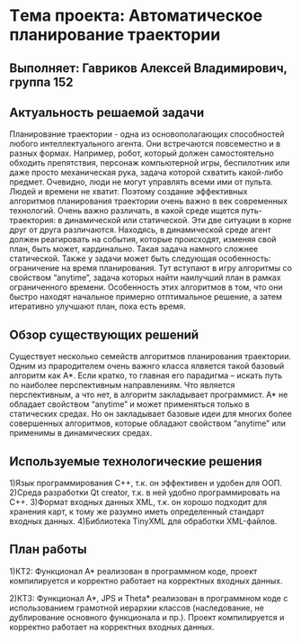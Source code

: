 ﻿# Tема проекта: Автоматическое планирование траектории
## Выполняет: Гавриков Алексей Владимирович, группа 152


## Актуальность решаемой задачи

Планирование траектории - одна из основополагающих способностей любого интеллектуального агента. Они встречаются повсеместно и в разных формах. Например, робот, который должен самостоятельно обходить препятствия, персонаж компьютерной игры, беспилотник или даже просто механическая рука, задача которой схватить какой-либо предмет.
Очевидно, люди не могут управлять всеми ими от пульта. Людей и времени не хватит. Поэтому создание эффективных алгоритмов планирования траектории очень важно в век современных технологий. 
Очень важно различать, в какой среде ищется путь-траектория: в динамической или статической. Эти две ситуации в корне друг от друга различаются. Находясь, в динамической среде агент должен реагировать на события, которые происходят, изменяя свой план, быть может, кардинально. Такая задача намного сложнее статической. Также у задачи может быть следующая особенность: ограничение на время планирования. Тут вступают в игру алгоритмы со свойством “anytime”, задача которых найти наилучший план в рамках ограниченного времени. Особенность этих алгоритмов в том, что они быстро находят начальное примерно отптимальное решение, а затем итеративно улучшают план, пока есть время. 

## Обзор существующих решений
Существует несколько семейств алгоритмов планирования траектории. Одним из прародителем очень важнго класса ялвяется такой базовый алгоритм как A\*.
Если кратко, то главная его парадигма – искать путь по наиболее перспективным направлениям. Что является перспективным, а что нет, в алгоритм закладывает программист. A\* не обладает свойством “anytime” и может применяться только в статических средах. Но он закладывает базовые идеи для многих более совершенных алгоритмов, которые обладают свойством “anytime” или применимы в динамических средах.

## Используемые технологические решения
1)Язык программирования С++, т.к. он эффективен и удобен для ООП.
2)Среда разработки Qt creator, т.к. в ней удобно программировать на C++.
3)Формат входных данных XML, т.к. он хорошо подходит для хранения карт, к тому же разумно иметь определенный стандарт входных данных.
4)Библиотека TinyXML для обработки XML-файлов.

## План работы

1)КТ2: Функционал A\* реализован в программном коде, проект компилируется и корректно работает на корректных входных данных.

2)КТ3: Функционал A\*, JPS и Theta\* реализован в программном коде с использованием грамотной иерархии классов (наследование, не дублирование основного функционала и пр.). Проект компилируется и корректно работает на корректных входных данных.





